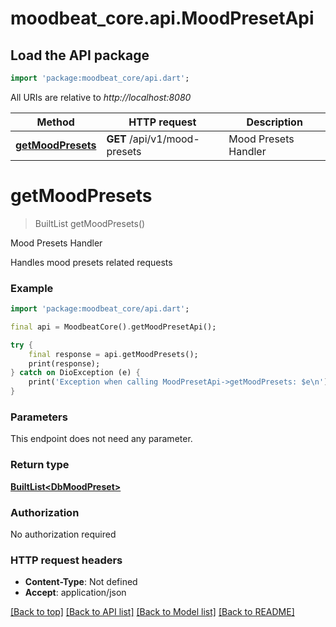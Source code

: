 # moodbeat_core.api.MoodPresetApi

## Load the API package
```dart
import 'package:moodbeat_core/api.dart';
```

All URIs are relative to *http://localhost:8080*

Method | HTTP request | Description
------------- | ------------- | -------------
[**getMoodPresets**](MoodPresetApi.md#getmoodpresets) | **GET** /api/v1/mood-presets | Mood Presets Handler


# **getMoodPresets**
> BuiltList<DbMoodPreset> getMoodPresets()

Mood Presets Handler

Handles mood presets related requests

### Example
```dart
import 'package:moodbeat_core/api.dart';

final api = MoodbeatCore().getMoodPresetApi();

try {
    final response = api.getMoodPresets();
    print(response);
} catch on DioException (e) {
    print('Exception when calling MoodPresetApi->getMoodPresets: $e\n');
}
```

### Parameters
This endpoint does not need any parameter.

### Return type

[**BuiltList&lt;DbMoodPreset&gt;**](DbMoodPreset.md)

### Authorization

No authorization required

### HTTP request headers

 - **Content-Type**: Not defined
 - **Accept**: application/json

[[Back to top]](#) [[Back to API list]](../README.md#documentation-for-api-endpoints) [[Back to Model list]](../README.md#documentation-for-models) [[Back to README]](../README.md)


